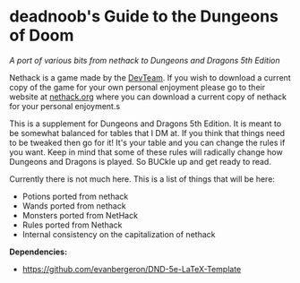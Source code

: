 # deadnoob's Guide to the Dungeons of Doom

*A port of various bits from nethack to Dungeons and Dragons 5th Edition*

Nethack is a game made by the [DevTeam](https://nethackwiki.com/wiki/DevTeam). If you wish to download a current copy of the game for your own personal enjoyment please go to their website at [nethack.org](https://nethack.org) where you can download a current copy of nethack for your personal enjoyment.s

This is a supplement for Dungeons and Dragons 5th Edition. It is meant to be somewhat balanced for tables that I DM at. If you think that things need to be tweaked then go for it! It's your table and you can change the rules if you want. Keep in mind that some of these rules will radically change how Dungeons and Dragons is played. So BUCkle up and get ready to read.

Currently there is not much here. This is a list of things that will be here:

* Potions ported from nethack
* Wands ported from nethack
* Monsters ported from NetHack
* Rules ported from Nethack
* Internal consistency on the capitalization of nethack

**Dependencies:**

* https://github.com/evanbergeron/DND-5e-LaTeX-Template
